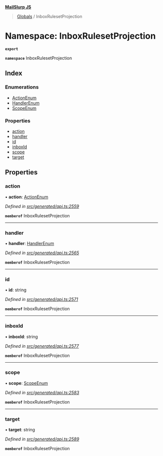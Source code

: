 **[MailSlurp JS](../README.md)**

> [Globals](../README.md) / InboxRulesetProjection

# Namespace: InboxRulesetProjection

**`export`** 

**`namespace`** InboxRulesetProjection

## Index

### Enumerations

* [ActionEnum](../enums/inboxrulesetprojection.actionenum.md)
* [HandlerEnum](../enums/inboxrulesetprojection.handlerenum.md)
* [ScopeEnum](../enums/inboxrulesetprojection.scopeenum.md)

### Properties

* [action](inboxrulesetprojection.md#action)
* [handler](inboxrulesetprojection.md#handler)
* [id](inboxrulesetprojection.md#id)
* [inboxId](inboxrulesetprojection.md#inboxid)
* [scope](inboxrulesetprojection.md#scope)
* [target](inboxrulesetprojection.md#target)

## Properties

### action

•  **action**: [ActionEnum](../enums/inboxrulesetprojection.actionenum.md)

*Defined in [src/generated/api.ts:2559](https://github.com/mailslurp/mailslurp-client/blob/67ec74c/src/generated/api.ts#L2559)*

**`memberof`** InboxRulesetProjection

___

### handler

•  **handler**: [HandlerEnum](../enums/inboxrulesetprojection.handlerenum.md)

*Defined in [src/generated/api.ts:2565](https://github.com/mailslurp/mailslurp-client/blob/67ec74c/src/generated/api.ts#L2565)*

**`memberof`** InboxRulesetProjection

___

### id

•  **id**: string

*Defined in [src/generated/api.ts:2571](https://github.com/mailslurp/mailslurp-client/blob/67ec74c/src/generated/api.ts#L2571)*

**`memberof`** InboxRulesetProjection

___

### inboxId

•  **inboxId**: string

*Defined in [src/generated/api.ts:2577](https://github.com/mailslurp/mailslurp-client/blob/67ec74c/src/generated/api.ts#L2577)*

**`memberof`** InboxRulesetProjection

___

### scope

•  **scope**: [ScopeEnum](../enums/inboxrulesetprojection.scopeenum.md)

*Defined in [src/generated/api.ts:2583](https://github.com/mailslurp/mailslurp-client/blob/67ec74c/src/generated/api.ts#L2583)*

**`memberof`** InboxRulesetProjection

___

### target

•  **target**: string

*Defined in [src/generated/api.ts:2589](https://github.com/mailslurp/mailslurp-client/blob/67ec74c/src/generated/api.ts#L2589)*

**`memberof`** InboxRulesetProjection
